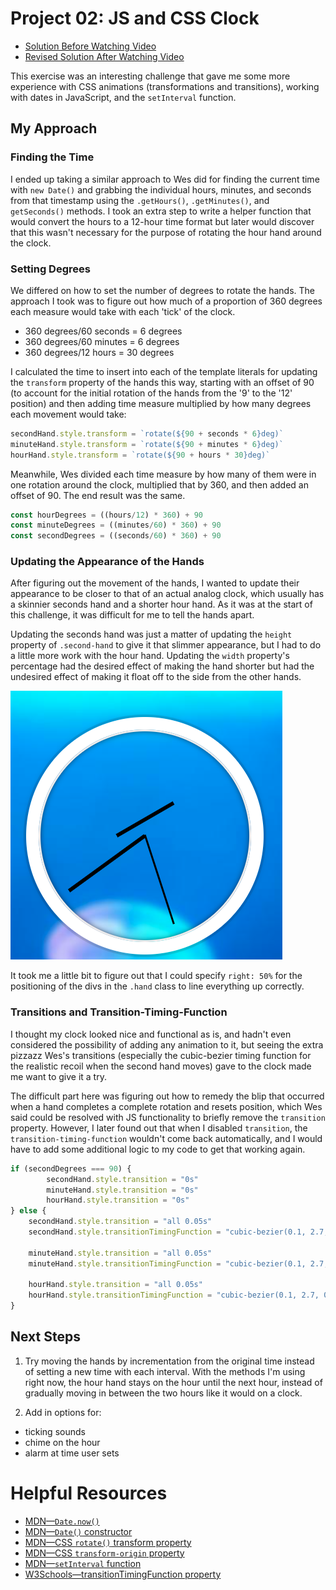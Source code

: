 # Project 02: JS and CSS Clock
- [Solution Before Watching Video](https://github.com/baspin94/JavaScript30/tree/4cdea92b676afeaf09c8c9507a1746c5320c15fe/02%20-%20JS%20and%20CSS%20Clock)
- [Revised Solution After Watching Video](https://github.com/baspin94/JavaScript30/tree/8b3ad650f6fe985ebd3ab1cda8352525d5674518/02%20-%20JS%20and%20CSS%20Clock)

This exercise was an interesting challenge that gave me some more experience with CSS animations (transformations and transitions), working with dates in JavaScript, and the `setInterval` function.

## My Approach
### Finding the Time
 I ended up taking a similar approach to Wes did for finding the current time with `new Date()` and grabbing the individual hours, minutes, and seconds from that timestamp using the `.getHours()`, `.getMinutes()`, and `getSeconds()` methods. I took an extra step to write a helper function that would convert the hours to a 12-hour time format but later would discover that this wasn't necessary for the purpose of rotating the hour hand around the clock.
 
 ### Setting Degrees
 We differed on how to set the number of degrees to rotate the hands. The approach I took was to figure out how much of a proportion of 360 degrees each measure would take with each 'tick' of the clock.
 - 360 degrees/60 seconds = 6 degrees
 - 360 degrees/60 minutes = 6 degrees
 - 360 degrees/12 hours = 30 degrees

 I calculated the time to insert into each of the template literals for updating the `transform` property of the hands this way, starting with an offset of 90 (to account for the initial rotation of the hands from the '9' to the '12' position) and then adding time measure multiplied by how many degrees each movement would take:
 ```javascript
 secondHand.style.transform = `rotate(${90 + seconds * 6}deg)`
 minuteHand.style.transform = `rotate(${90 + minutes * 6}deg)`
 hourHand.style.transform = `rotate(${90 + hours * 30}deg)`
 ```
 Meanwhile, Wes divided each time measure by how many of them were in one rotation around the clock, multiplied that by 360, and then added an offset of 90. The end result was the same.

 ```javascript
 const hourDegrees = ((hours/12) * 360) + 90
 const minuteDegrees = ((minutes/60) * 360) + 90
 const secondDegrees = ((seconds/60) * 360) + 90
 ```
### Updating the Appearance of the Hands
After figuring out the movement of the hands, I wanted to update their appearance to be closer to that of an actual analog clock, which usually has a skinnier seconds hand and a shorter hour hand. As it was at the start of this challenge, it was difficult for me to tell the hands apart.

Updating the seconds hand was just a matter of updating the `height` property of `.second-hand` to give it that slimmer appearance, but I had to do a little more work with the hour hand. Updating the `width` property's percentage had the desired effect of making the hand shorter but had the undesired effect of making it float off to the side from the other hands.

![Clock with misplaced hour hand floating apart from seconds and minute hand](<CleanShot 2024-01-22 at 02.39.23.png>)

It took me a little bit to figure out that I could specify `right: 50%` for the positioning of the divs in the `.hand` class to line everything up correctly.

### Transitions and Transition-Timing-Function
I thought my clock looked nice and functional as is, and hadn't even considered the possibility of adding any animation to it, but seeing the extra pizzazz Wes's transitions (especially the cubic-bezier timing function for the realistic recoil when the second hand moves) gave to the clock made me want to give it a try.

The difficult part here was figuring out how to remedy the blip that occurred when a hand completes a complete rotation and resets position, which Wes said could be resolved with JS functionality to briefly remove the `transition` property. However, I later found out that when I disabled `transition`, the `transition-timing-function` wouldn't come back automatically, and I would have to add some additional logic to my code to get that working again.

```javascript
if (secondDegrees === 90) {
        secondHand.style.transition = "0s"
        minuteHand.style.transition = "0s"
        hourHand.style.transition = "0s"
} else {
    secondHand.style.transition = "all 0.05s"
    secondHand.style.transitionTimingFunction = "cubic-bezier(0.1, 2.7, 0.58, 1)"

    minuteHand.style.transition = "all 0.05s"
    minuteHand.style.transitionTimingFunction = "cubic-bezier(0.1, 2.7, 0.58, 1)"

    hourHand.style.transition = "all 0.05s"
    hourHand.style.transitionTimingFunction = "cubic-bezier(0.1, 2.7, 0.58, 1)"
}
```
## Next Steps
1. Try moving the hands by incrementation from the original time instead of setting a new time with each interval. With the methods I'm using right now, the hour hand stays on the hour until the next hour, instead of gradually moving in between the two hours like it would on a clock.

2. Add in options for:
- ticking sounds
- chime on the hour
- alarm at time user sets

# Helpful Resources
- [MDN—`Date.now()`](https://developer.mozilla.org/en-US/docs/Web/JavaScript/Reference/Global_Objects/Date/now)
- [MDN—`Date()` constructor](https://developer.mozilla.org/en-US/docs/Web/JavaScript/Reference/Global_Objects/Date/Date)
- [MDN—CSS `rotate()` transform property](https://developer.mozilla.org/en-US/docs/Web/CSS/transform-function/rotate)
- [MDN—CSS `transform-origin` property](https://developer.mozilla.org/en-US/docs/Web/CSS/transform-origin)
- [MDN—`setInterval` function](https://developer.mozilla.org/en-US/docs/Web/API/setInterval)
- [W3Schools—transitionTimingFunction property](https://www.w3schools.com/jsref/prop_style_transitiontimingfunction.asp)

